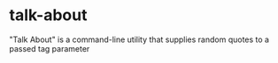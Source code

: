 # talk-about
"Talk About" is a command-line utility that supplies random quotes to a passed tag parameter
